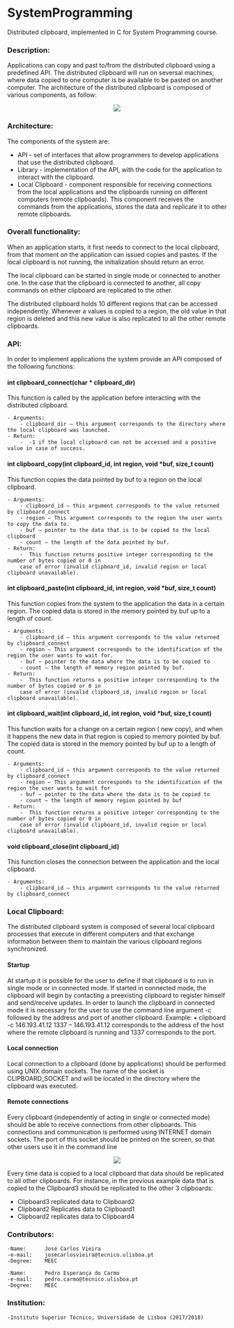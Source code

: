 # SystemProgramming

Distributed clipboard, implemented in C for System Programming course.

### Description:

Applications can copy and past to/from the distributed clipboard using a predefined API. 
The distributed clipboard will run on seversal machines, where
data copied to one computer is be available to be pasted on another computer.
The architecture of the distributed clipboard is composed of various components, as
follow:

<p align="center">
  <img src="https://i.imgur.com/t7Od41d.png">
</p>

### Architecture:

The components of the system are:
- API - set of interfaces that allow programmers to develop applications that use the distributed clipboard.
- Library - implementation of the API, with the code for the application to interact with the clipboard.
- Local Clipboard - component responsible for receiving connections from the local
applications and the clipboards running on different computers (remote clipboards).
This component receives the commands from the applications, stores the data and
replicate it to other remote clipboards.


### Overall functionality:

When an application starts, it first needs to connect to the local clipboard, from that
moment on the application can issued copies and pastes. If the local clipboard is not
running, the initialization should return an error.

The local clipboard can be started in single mode or connected to another one. In the
case that the clipboard is connected to another, all copy commands on either clipboard
are replicated to the other.

The distributed clipboard holds 10 different regions that can be accessed
independently. Whenever a values is copied to a region, the old value in that region is
deleted and this new value is also replicated to all the other remote clipboards.

### API:

In order to implement applications the system provide an API composed of the following functions:

#### int clipboard_connect(char * clipboard_dir)
This function is called by the application before interacting with the distributed clipboard.

	- Arguments:
		- clipboard_dir – this argument corresponds to the directory where the local clipboard was launched.
	- Return: 
		-  -1 if the local clipboard can not be accessed and a positive value in case of success.
		
#### int clipboard_copy(int clipboard_id, int region, void *buf, size_t count)
This function copies the data pointed by buf to a region on the local clipboard.

	- Arguments:
		- clipboard_id – this argument corresponds to the value returned by clipboard_connect
		- region – This argument corresponds to the region the user wants to copy the data to.
		- buf – pointer to the data that is to be copied to the local clipboard
		- count – the length of the data pointed by buf.
	- Return: 
		-  This function returns positive integer corresponding to the number of bytes copied or 0 in
		case of error (invalid clipboard_id, invalid region or local clipboard unavailable).
		
#### int clipboard_paste(int clipboard_id, int region, void *buf, size_t count)
This function copies from the system to the application the data in a certain region. The
copied data is stored in the memory pointed by buf up to a length of count.

	- Arguments:
		- clipboard_id – this argument corresponds to the value returned by clipboard_connect
		- region – This argument corresponds to the identification of the region the user wants to wait for.
		- buf – pointer to the data where the data is to be copied to
		- count – the length of memory region pointed by buf.
	- Return: 
		-  This function returns a positive integer corresponding to the number of bytes copied or 0 in
		case of error (invalid clipboard_id, invalid region or local clipboard unavailable).

#### int clipboard_wait(int clipboard_id, int region, void *buf, size_t count)
This function waits for a change on a certain region ( new copy), and when it happens the
new data in that region is copied to memory pointed by buf. The copied data is stored in
the memory pointed by buf up to a length of count.

	- Arguments:
		- clipboard_id – this argument corresponds to the value returned by clipboard_connect
		- region – This argument corresponds to the identification of the region the user wants to wait for
		- buf – pointer to the data where the data is to be copied to
		- count – the length of memory region pointed by buf
	- Return: 
		-  This function returns a positive integer corresponding to the number of bytes copied or 0 in
		case of error (invalid clipboard_id, invalid region or local clipboard unavailable).

#### void clipboard_close(int clipboard_id)
This function closes the connection between the application and the local clipboard.

	- Arguments:
		- clipboard_id – this argument corresponds to the value returned by clipboard_connect

### Local Clipboard:
The distributed clipboard system is composed of several local clipboard processes that
execute in different computers and that exchange information between them to maintain
the various clipboard regions synchronized.

#### Startup
At startup it is possible for the user to define if that clipboard is to run in single mode or in
connected mode.
If started in connected mode, the clipboard will begin by contacting a preexisting clipboard
to register himself and send/receive updates.
In order to launch the clipboard in connected mode it is necessary for the user to use the
command line argument -c followed by the address and port of another clipboard.
Example:
• clipboard -c 146.193.41.12 1337 – 146.193.41.12 corresponds to the
address of the host where the remote clipboard is running and 1337 corresponds to
the port.

#### Local connection
Local connection to a clipboard (done by applications) should be performed using UNIX
domain sockets. The name of the socket is CLIPBOARD_SOCKET and will be located in
the directory where the clipboard was executed. 

#### Remote connections
Every clipboard (independently of acting in single or connected mode) should be able to
receive connections from other clipboards. This connections and communication is
performed using INTERNET domain sockets. The port of this socket should be printed on
the screen, so that other users use it in the command line

<p align="center">
  <img src="https://i.imgur.com/0O61z4W.png">
</p>

Every time data is copied to a local clipboard that data should be replicated to all other
clipboards. For instance, in the previous example data that is copied to the Clipboard3
should be replicated to the other 3 clipboards:
- Clipboard3 replicated data to Clipboard2
- Clipboard2 Replicates data to Clipboard1
- Clipboard2 replicates data to Clipboard4

### Contributors:
	
	-Name: 		José Carlos Vieira
	-e-mail:	josecarlosvieira@tecnico.ulisboa.pt
	-Degree: 	MEEC

	-Name:		Pedro Esperança do Carmo
	-e-mail:	pedro.carmo@tecnico.ulisboa.pt
	-Degree:	MEEC

### Institution:

	-Instituto Superior Técnico, Universidade de Lisboa (2017/2018)

